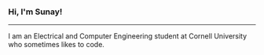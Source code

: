### Hi, I'm Sunay!
***
I am an Electrical and Computer Engineering student at Cornell University who sometimes likes to code.
